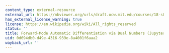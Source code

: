 ```yaml
---
content_type: external-resource
external_url: https://nbviewer.org/urls/draft.ocw.mit.edu/courses/18-s096-matrix-calculus-for-machine-learning-and-beyond-january-iap-2023/autodiff.ipynb
has_external_license_warning: true
license: https://en.wikipedia.org/wiki/All_rights_reserved
status: ''
title: Forward-Mode Automatic Differentiation via Dual Numbers (Jupyter notebook)
uid: 0d694db0-d49e-4316-939e-8a4001f6aaa2
wayback_url: ''
---
```

